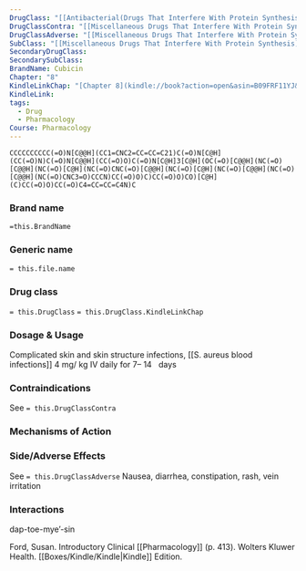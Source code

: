 ```yaml
---
DrugClass: "[[Antibacterial(Drugs That Interfere With Protein Synthesis)]]"
DrugClassContra: "[[Miscellaneous Drugs That Interfere With Protein Synthesis#Contraindications]]"
DrugClassAdverse: "[[Miscellaneous Drugs That Interfere With Protein Synthesis#Adverse Reactions]]"
SubClass: "[[Miscellaneous Drugs That Interfere With Protein Synthesis]]"
SecondaryDrugClass: 
SecondarySubClass: 
BrandName: Cubicin
Chapter: "8"
KindleLinkChap: "[Chapter 8](kindle://book?action=open&asin=B09FRF11YJ&location=4155)"
KindleLink: 
tags:
  - Drug
  - Pharmacology
Course: Pharmacology
---
```

```smiles
CCCCCCCCCC(=O)N[C@@H](CC1=CNC2=CC=CC=C21)C(=O)N[C@H](CC(=O)N)C(=O)N[C@@H](CC(=O)O)C(=O)N[C@H]3[C@H](OC(=O)[C@@H](NC(=O)[C@@H](NC(=O)[C@H](NC(=O)CNC(=O)[C@@H](NC(=O)[C@H](NC(=O)[C@@H](NC(=O)[C@@H](NC(=O)CNC3=O)CCCN)CC(=O)O)C)CC(=O)O)CO)[C@H](C)CC(=O)O)CC(=O)C4=CC=CC=C4N)C
```

### Brand name
`=this.BrandName`
### Generic name
`= this.file.name`

### Drug class 
`= this.DrugClass`
	`= this.DrugClass.KindleLinkChap`

### Dosage & Usage
Complicated skin and skin structure infections, [[S. aureus blood infections]] 
4 mg/ kg IV daily for 7– 14   days

### Contraindications
See `= this.DrugClassContra`

### Mechanisms of Action

### Side/Adverse Effects
See `= this.DrugClassAdverse`
Nausea, diarrhea, constipation, rash, vein irritation
### Interactions
 dap-toe-mye’-sin   

Ford, Susan. Introductory Clinical [[Pharmacology]] (p. 413). Wolters Kluwer Health. [[Boxes/Kindle/Kindle|Kindle]] Edition. 